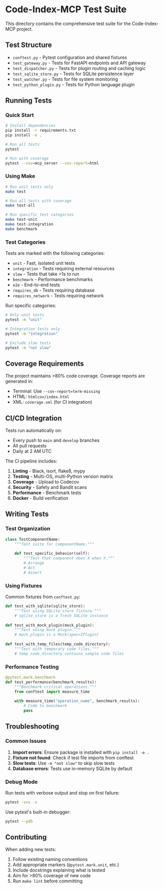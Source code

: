 # Code-Index-MCP Test Suite

This directory contains the comprehensive test suite for the Code-Index-MCP project.

## Test Structure

- `conftest.py` - Pytest configuration and shared fixtures
- `test_gateway.py` - Tests for FastAPI endpoints and API gateway
- `test_dispatcher.py` - Tests for plugin routing and caching logic
- `test_sqlite_store.py` - Tests for SQLite persistence layer
- `test_watcher.py` - Tests for file system monitoring
- `test_python_plugin.py` - Tests for Python language plugin

## Running Tests

### Quick Start

```bash
# Install dependencies
pip install -r requirements.txt
pip install -e .

# Run all tests
pytest

# Run with coverage
pytest --cov=mcp_server --cov-report=html
```

### Using Make

```bash
# Run unit tests only
make test

# Run all tests with coverage
make test-all

# Run specific test categories
make test-unit
make test-integration
make benchmark
```

### Test Categories

Tests are marked with the following categories:

- `unit` - Fast, isolated unit tests
- `integration` - Tests requiring external resources
- `slow` - Tests that take >1s to run
- `benchmark` - Performance benchmarks
- `e2e` - End-to-end tests
- `requires_db` - Tests requiring database
- `requires_network` - Tests requiring network

Run specific categories:

```bash
# Only unit tests
pytest -m "unit"

# Integration tests only
pytest -m "integration"

# Exclude slow tests
pytest -m "not slow"
```

## Coverage Requirements

The project maintains >80% code coverage. Coverage reports are generated in:

- Terminal: Use `--cov-report=term-missing`
- HTML: `htmlcov/index.html`
- XML: `coverage.xml` (for CI integration)

## CI/CD Integration

Tests run automatically on:

- Every push to `main` and `develop` branches
- All pull requests
- Daily at 2 AM UTC

The CI pipeline includes:

1. **Linting** - Black, isort, flake8, mypy
2. **Testing** - Multi-OS, multi-Python version matrix
3. **Coverage** - Upload to Codecov
4. **Security** - Safety and Bandit scans
5. **Performance** - Benchmark tests
6. **Docker** - Build verification

## Writing Tests

### Test Organization

```python
class TestComponentName:
    """Test suite for ComponentName."""
    
    def test_specific_behavior(self):
        """Test that component does X when Y."""
        # Arrange
        # Act
        # Assert
```

### Using Fixtures

Common fixtures from `conftest.py`:

```python
def test_with_sqlite(sqlite_store):
    """Test using SQLite store fixture."""
    # sqlite_store is a fresh SQLite instance
    
def test_with_mock_plugin(mock_plugin):
    """Test using mock plugin."""
    # mock_plugin is a Mock(spec=IPlugin)
    
def test_with_temp_files(temp_code_directory):
    """Test with temporary code files."""
    # temp_code_directory contains sample code files
```

### Performance Testing

```python
@pytest.mark.benchmark
def test_performance(benchmark_results):
    """Benchmark critical operations."""
    from conftest import measure_time
    
    with measure_time("operation_name", benchmark_results):
        # Code to benchmark
        pass
```

## Troubleshooting

### Common Issues

1. **Import errors**: Ensure package is installed with `pip install -e .`
2. **Fixture not found**: Check if test file imports from conftest
3. **Slow tests**: Use `-m "not slow"` to skip slow tests
4. **Database errors**: Tests use in-memory SQLite by default

### Debug Mode

Run tests with verbose output and stop on first failure:

```bash
pytest -vvs -x
```

Use pytest's built-in debugger:

```bash
pytest --pdb
```

## Contributing

When adding new tests:

1. Follow existing naming conventions
2. Add appropriate markers (`@pytest.mark.unit`, etc.)
3. Include docstrings explaining what is tested
4. Aim for >80% coverage of new code
5. Run `make lint` before committing